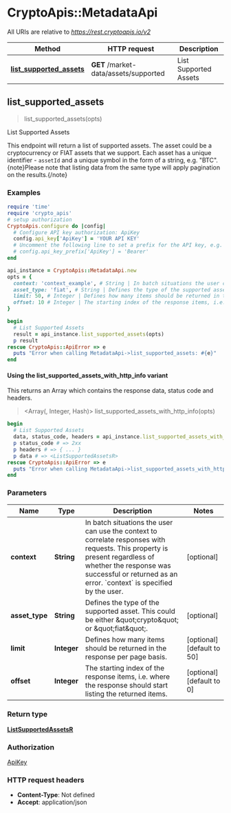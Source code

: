 # CryptoApis::MetadataApi

All URIs are relative to *https://rest.cryptoapis.io/v2*

| Method | HTTP request | Description |
| ------ | ------------ | ----------- |
| [**list_supported_assets**](MetadataApi.md#list_supported_assets) | **GET** /market-data/assets/supported | List Supported Assets |


## list_supported_assets

> <ListSupportedAssetsR> list_supported_assets(opts)

List Supported Assets

This endpoint will return a list of supported assets. The asset could be a cryptocurrency or FIAT assets that we support. Each asset has a unique identifier - `assetId` and a unique symbol in the form of a string, e.g. \"BTC\".    {note}Please note that listing data from the same type will apply pagination on the results.{/note}

### Examples

```ruby
require 'time'
require 'crypto_apis'
# setup authorization
CryptoApis.configure do |config|
  # Configure API key authorization: ApiKey
  config.api_key['ApiKey'] = 'YOUR API KEY'
  # Uncomment the following line to set a prefix for the API key, e.g. 'Bearer' (defaults to nil)
  # config.api_key_prefix['ApiKey'] = 'Bearer'
end

api_instance = CryptoApis::MetadataApi.new
opts = {
  context: 'context_example', # String | In batch situations the user can use the context to correlate responses with requests. This property is present regardless of whether the response was successful or returned as an error. `context` is specified by the user.
  asset_type: 'fiat', # String | Defines the type of the supported asset. This could be either \"crypto\" or \"fiat\".
  limit: 50, # Integer | Defines how many items should be returned in the response per page basis.
  offset: 10 # Integer | The starting index of the response items, i.e. where the response should start listing the returned items.
}

begin
  # List Supported Assets
  result = api_instance.list_supported_assets(opts)
  p result
rescue CryptoApis::ApiError => e
  puts "Error when calling MetadataApi->list_supported_assets: #{e}"
end
```

#### Using the list_supported_assets_with_http_info variant

This returns an Array which contains the response data, status code and headers.

> <Array(<ListSupportedAssetsR>, Integer, Hash)> list_supported_assets_with_http_info(opts)

```ruby
begin
  # List Supported Assets
  data, status_code, headers = api_instance.list_supported_assets_with_http_info(opts)
  p status_code # => 2xx
  p headers # => { ... }
  p data # => <ListSupportedAssetsR>
rescue CryptoApis::ApiError => e
  puts "Error when calling MetadataApi->list_supported_assets_with_http_info: #{e}"
end
```

### Parameters

| Name | Type | Description | Notes |
| ---- | ---- | ----------- | ----- |
| **context** | **String** | In batch situations the user can use the context to correlate responses with requests. This property is present regardless of whether the response was successful or returned as an error. &#x60;context&#x60; is specified by the user. | [optional] |
| **asset_type** | **String** | Defines the type of the supported asset. This could be either \&quot;crypto\&quot; or \&quot;fiat\&quot;. | [optional] |
| **limit** | **Integer** | Defines how many items should be returned in the response per page basis. | [optional][default to 50] |
| **offset** | **Integer** | The starting index of the response items, i.e. where the response should start listing the returned items. | [optional][default to 0] |

### Return type

[**ListSupportedAssetsR**](ListSupportedAssetsR.md)

### Authorization

[ApiKey](../README.md#ApiKey)

### HTTP request headers

- **Content-Type**: Not defined
- **Accept**: application/json

